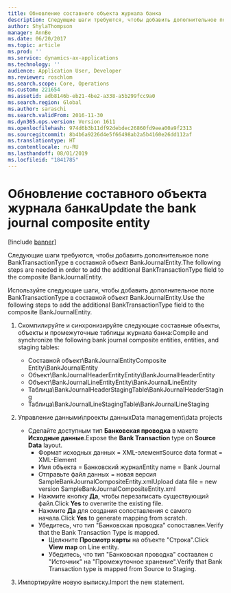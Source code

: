 ```yaml
---
title: Обновление составного объекта журнала банка
description: Следующие шаги требуются, чтобы добавить дополнительное поле BankTransactionType в составной объект BankJournalEntity.
author: ShylaThompson
manager: AnnBe
ms.date: 06/20/2017
ms.topic: article
ms.prod: ''
ms.service: dynamics-ax-applications
ms.technology: ''
audience: Application User, Developer
ms.reviewer: roschlom
ms.search.scope: Core, Operations
ms.custom: 221654
ms.assetid: adb8146b-eb21-4be2-a338-a5b299fcc9a0
ms.search.region: Global
ms.author: saraschi
ms.search.validFrom: 2016-11-30
ms.dyn365.ops.version: Version 1611
ms.openlocfilehash: 974d6b3b11df92debdec26860fd9eea00a9f2313
ms.sourcegitcommit: 8b4b6a9226d4e5f66498ab2a5b4160e26dd112af
ms.translationtype: HT
ms.contentlocale: ru-RU
ms.lasthandoff: 08/01/2019
ms.locfileid: "1841785"
---
```

# <a name="update-the-bank-journal-composite-entity"></a><span data-ttu-id="85d13-103">Обновление составного объекта журнала банка</span><span class="sxs-lookup"><span data-stu-id="85d13-103">Update the bank journal composite entity</span></span>

[!include [banner](../includes/banner.md)]

<span data-ttu-id="85d13-104">Следующие шаги требуются, чтобы добавить дополнительное поле BankTransactionType в составной объект BankJournalEntity.</span><span class="sxs-lookup"><span data-stu-id="85d13-104">The following steps are needed in order to add the additional BankTransactionType field to the composite BankJournalEntity.</span></span>

<span data-ttu-id="85d13-105">Используйте следующие шаги, чтобы добавить дополнительное поле BankTransactionType в составной объект BankJournalEntity.</span><span class="sxs-lookup"><span data-stu-id="85d13-105">Use the following steps to add the additional BankTransactionType field to the composite BankJournalEntity.</span></span>

1.  <span data-ttu-id="85d13-106">Скомпилируйте и синхронизируйте следующие составные объекты, объекты и промежуточные таблицы журнала банка:</span><span class="sxs-lookup"><span data-stu-id="85d13-106">Compile and synchronize the following bank journal composite entities, entities, and staging tables:</span></span>
    -   <span data-ttu-id="85d13-107">Составной объект\\BankJournalEntity</span><span class="sxs-lookup"><span data-stu-id="85d13-107">Composite Entity\\BankJournalEntity</span></span>
    -   <span data-ttu-id="85d13-108">Объект\\BankJournalHeaderEntity</span><span class="sxs-lookup"><span data-stu-id="85d13-108">Entity\\BankJournalHeaderEntity</span></span>
    -   <span data-ttu-id="85d13-109">Объект\\BankJournalLineEntity</span><span class="sxs-lookup"><span data-stu-id="85d13-109">Entity\\BankJournalLineEntity</span></span>
    -   <span data-ttu-id="85d13-110">Таблица\\BankJournalHeaderStaging</span><span class="sxs-lookup"><span data-stu-id="85d13-110">Table\\BankJournalHeaderStaging</span></span>
    -   <span data-ttu-id="85d13-111">Таблица\\BankJournalLineStaging</span><span class="sxs-lookup"><span data-stu-id="85d13-111">Table\\BankJournalLineStaging</span></span>

2.  <span data-ttu-id="85d13-112">Управление данными\\проекты данных</span><span class="sxs-lookup"><span data-stu-id="85d13-112">Data management\\data projects</span></span>
    -   <span data-ttu-id="85d13-113">Сделайте доступным тип **Банковская проводка** в макете **Исходные данные**.</span><span class="sxs-lookup"><span data-stu-id="85d13-113">Expose the **Bank Transaction** type on **Source Data** layout.</span></span>
        -   <span data-ttu-id="85d13-114">Формат исходных данных = XML-элемент</span><span class="sxs-lookup"><span data-stu-id="85d13-114">Source data format = XML-Element</span></span>
        -   <span data-ttu-id="85d13-115">Имя объекта = Банковский журнал</span><span class="sxs-lookup"><span data-stu-id="85d13-115">Entity name = Bank Journal</span></span>
        -   <span data-ttu-id="85d13-116">Отправьте файл данных = новая версия SampleBankJournalCompositeEntity.xml</span><span class="sxs-lookup"><span data-stu-id="85d13-116">Upload data file = new version SampleBankJournalCompositeEntity.xml</span></span>
        -   <span data-ttu-id="85d13-117">Нажмите кнопку **Да**, чтобы перезаписать существующий файл.</span><span class="sxs-lookup"><span data-stu-id="85d13-117">Click **Yes** to overwrite the existing file.</span></span>
        -   <span data-ttu-id="85d13-118">Нажмите **Да** для создания сопоставления с самого начала.</span><span class="sxs-lookup"><span data-stu-id="85d13-118">Click **Yes** to generate mapping from scratch.</span></span>
        -   <span data-ttu-id="85d13-119">Убедитесь, что тип "Банковская проводка" сопоставлен.</span><span class="sxs-lookup"><span data-stu-id="85d13-119">Verify that the Bank Transaction Type is mapped.</span></span>
            -   <span data-ttu-id="85d13-120">Щелкните **Просмотр карты** на объекте "Строка".</span><span class="sxs-lookup"><span data-stu-id="85d13-120">Click **View map** on Line entity.</span></span>
            -   <span data-ttu-id="85d13-121">Убедитесь, что тип "Банковская проводка" составлен с "Источник" на "Промежуточное хранение".</span><span class="sxs-lookup"><span data-stu-id="85d13-121">Verify that Bank Transaction type is mapped from Source to Staging.</span></span>

3.  <span data-ttu-id="85d13-122">Импортируйте новую выписку.</span><span class="sxs-lookup"><span data-stu-id="85d13-122">Import the new statement.</span></span>




